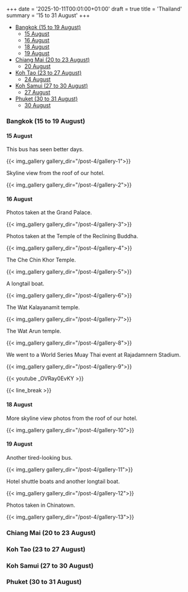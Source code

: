 +++
date = '2025-10-11T00:01:00+01:00'
draft = true
title = 'Thailand'
summary = '15 to 31 August'
+++

- [Bangkok (15 to 19 August)](#bangkok-15-to-19-august)
  - [15 August](#15-august)
  - [16 August](#16-august)
  - [18 August](#18-august)
  - [19 August](#19-august)
- [Chiang Mai (20 to 23 August)](#chiang-mai-20-to-23-august)
  - [20 August](#20-august)
- [Koh Tao (23 to 27 August)](#koh-tao-23-to-27-august)
  - [24 August](#24-august)
- [Koh Samui (27 to 30 August)](#koh-samui-27-to-30-august)
  - [27 August](#27-august)
- [Phuket (30 to 31 August)](#phuket-30-to-31-august)
  - [30 August](#30-august)

### Bangkok (15 to 19 August)

#### 15 August

This bus has seen better days.

{{< img_gallery gallery_dir="/post-4/gallery-1">}}

Skyline view from the roof of our hotel.

{{< img_gallery gallery_dir="/post-4/gallery-2">}}

#### 16 August

Photos taken at the Grand Palace.

{{< img_gallery gallery_dir="/post-4/gallery-3">}}

Photos taken at the Temple of the Reclining Buddha.

{{< img_gallery gallery_dir="/post-4/gallery-4">}}

The Che Chin Khor Temple.

{{< img_gallery gallery_dir="/post-4/gallery-5">}}

A longtail boat.

{{< img_gallery gallery_dir="/post-4/gallery-6">}}

The Wat Kalayanamit temple.

{{< img_gallery gallery_dir="/post-4/gallery-7">}}

The Wat Arun temple.

{{< img_gallery gallery_dir="/post-4/gallery-8">}}

We went to a World Series Muay Thai event at Rajadamnern Stadium.

{{< img_gallery gallery_dir="/post-4/gallery-9">}}

{{< youtube _OVRay0EvKY >}}

{{< line_break >}}

#### 18 August

More skyline view photos from the roof of our hotel.

{{< img_gallery gallery_dir="/post-4/gallery-10">}}

#### 19 August

Another tired-looking bus.

{{< img_gallery gallery_dir="/post-4/gallery-11">}}

Hotel shuttle boats and another longtail boat.

{{< img_gallery gallery_dir="/post-4/gallery-12">}}

Photos taken in Chinatown.

{{< img_gallery gallery_dir="/post-4/gallery-13">}}

### Chiang Mai (20 to 23 August)



### Koh Tao (23 to 27 August)

### Koh Samui (27 to 30 August)

### Phuket (30 to 31 August)
